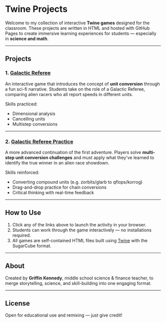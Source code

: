 # Twine Projects

Welcome to my collection of interactive **Twine games** designed for the classroom. These projects are written in HTML and hosted with GitHub Pages to create immersive learning experiences for students — especially in **science and math**.

---

## Projects

### 1. [Galactic Referee](https://griffinkennedy.github.io/twine-projects/index.html)
An interactive game that introduces the concept of **unit conversion** through a fun sci-fi narrative. Students take on the role of a Galactic Referee, comparing alien racers who all report speeds in different units.

Skills practiced:
- Dimensional analysis
- Cancelling units
- Multistep conversions

---

### 2. [Galactic Referee Practice](https://griffinkennedy.github.io/twine-projects/Galactic%20Referee%20Practice.html)
A more advanced continuation of the first adventure. Players solve **multi-step unit conversion challenges** and must apply what they've learned to identify the true winner in an alien race showdown.

Skills reinforced:
- Converting compound units (e.g. zorbits/glarb to qflops/korrog)
- Drag-and-drop practice for chain conversions
- Critical thinking with real-time feedback

---

## How to Use

1. Click any of the links above to launch the activity in your browser.
2. Students can work through the game interactively — no installations required.
3. All games are self-contained HTML files built using [Twine](https://twinery.org/) with the SugarCube format.

---

## About

Created by **Griffin Kennedy**, middle school science & finance teacher, to merge storytelling, science, and skill-building into one engaging format.

---

## License

Open for educational use and remixing — just give credit!

